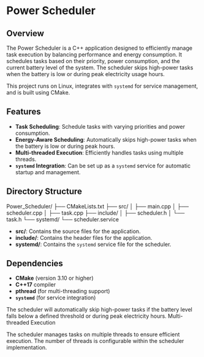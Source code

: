 # Power Scheduler

## Overview
The Power Scheduler is a C++ application designed to efficiently manage task execution by balancing performance and energy consumption. It schedules tasks based on their priority, power consumption, and the current battery level of the system. The scheduler skips high-power tasks when the battery is low or during peak electricity usage hours.

This project runs on Linux, integrates with `systemd` for service management, and is built using CMake.

## Features
- **Task Scheduling**: Schedule tasks with varying priorities and power consumption.
- **Energy-Aware Scheduling**: Automatically skips high-power tasks when the battery is low or during peak hours.
- **Multi-threaded Execution**: Efficiently handles tasks using multiple threads.
- **`systemd` Integration**: Can be set up as a `systemd` service for automatic startup and management.

## Directory Structure
Power_Scheduler/
├── CMakeLists.txt
├── src/
│ ├── main.cpp
│ ├── scheduler.cpp
│ ├── task.cpp
├── include/
│ ├── scheduler.h
│ └── task.h
└── systemd/
└── scheduler.service

- **src/**: Contains the source files for the application.
- **include/**: Contains the header files for the application.
- **systemd/**: Contains the `systemd` service file for the scheduler.

## Dependencies
- **CMake** (version 3.10 or higher)
- **C++17** compiler
- **pthread** (for multi-threading support)
- **`systemd`** (for service integration)


The scheduler will automatically skip high-power tasks if the battery level falls below a defined threshold or during peak electricity hours.
Multi-threaded Execution

The scheduler manages tasks on multiple threads to ensure efficient execution. The number of threads is configurable within the scheduler implementation.